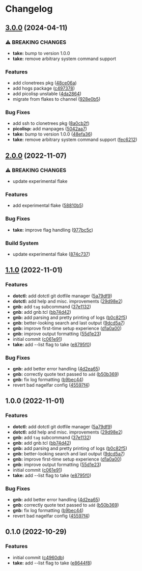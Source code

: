 # Changelog

## [3.0.0](https://github.com/nat-418/grimoire/compare/v2.0.0...v3.0.0) (2024-04-11)


### ⚠ BREAKING CHANGES

* **take:** bump to version 1.0.0
* **take:** remove arbitrary system command support

### Features

* add clonetrees pkg ([48ce06a](https://github.com/nat-418/grimoire/commit/48ce06ae010009b980677eaece34bb937defdd3c))
* add hogs package ([c497378](https://github.com/nat-418/grimoire/commit/c497378864b68d04da898d06d62f16eea2c9120e))
* add picolisp unstable ([4da2864](https://github.com/nat-418/grimoire/commit/4da2864c40a4758c0331207428e31b562ebb8b58))
* migrate from flakes to channel ([928e0b5](https://github.com/nat-418/grimoire/commit/928e0b568400e50a94aafac70e18635f1c3cfe56))


### Bug Fixes

* add ssh to clonetrees pkg ([8a0cb2f](https://github.com/nat-418/grimoire/commit/8a0cb2f835e50a1c3de9486da15fbb51096dee49))
* **picolisp:** add manpages ([5042aa7](https://github.com/nat-418/grimoire/commit/5042aa7ba2cee7c40b570e6862e45d900acd8d76))
* **take:** bump to version 1.0.0 ([48efa36](https://github.com/nat-418/grimoire/commit/48efa36d15280b52dca1fa9241871b7916c910d5))
* **take:** remove arbitrary system command support ([fec6212](https://github.com/nat-418/grimoire/commit/fec621255e4f05059020c29b006e1d1e319fe450))

## [2.0.0](https://github.com/nat-418/grimoire/compare/v1.1.0...v2.0.0) (2022-11-07)


### ⚠ BREAKING CHANGES

* update experimental flake

### Features

* add experimental flake ([58810b5](https://github.com/nat-418/grimoire/commit/58810b5eaf93d55af0e19d55f4ab25bcba619a95))


### Bug Fixes

* **take:** improve flag handling ([977bc5c](https://github.com/nat-418/grimoire/commit/977bc5c35e6dd51b5b18e8a284278d27051e1f48))


### Build System

* update experimental flake ([874c737](https://github.com/nat-418/grimoire/commit/874c737bc43ef4f8f1550fad33cedb4f2fe4b346))

## [1.1.0](https://github.com/nat-418/grimoire/compare/v1.0.0...v1.1.0) (2022-11-01)


### Features

* **dotctl:** add dotctl git dotfile manager ([5a79df9](https://github.com/nat-418/grimoire/commit/5a79df9590aef1c9daab500e0777c37a38a56d98))
* **dotctl:** add help and misc. improvements ([29d98e2](https://github.com/nat-418/grimoire/commit/29d98e27e43e47860a4b2375c48f0c8a311e8a90))
* **gnb:** add `tag` subcommand ([37e1132](https://github.com/nat-418/grimoire/commit/37e1132731d1ed5e0eb667ca10381d7817013908))
* **gnb:** add gnb.tcl ([bb74d42](https://github.com/nat-418/grimoire/commit/bb74d42f2f011e339d334d63f3521c05cdd49a2b))
* **gnb:** add parsing and pretty printing of logs ([b0c82f5](https://github.com/nat-418/grimoire/commit/b0c82f5507135dde10f6ba0a4aa2b200d9a27f0f))
* **gnb:** better-looking search and last output ([9dcd5a7](https://github.com/nat-418/grimoire/commit/9dcd5a78c79a859e0af981ed83881a5e476b8c8e))
* **gnb:** improve first-time setup experience ([d1a0a00](https://github.com/nat-418/grimoire/commit/d1a0a0056f852fd5f06c6e9c0d19774748b743d8))
* **gnb:** improve output formatting ([55d1e23](https://github.com/nat-418/grimoire/commit/55d1e2319b2bf68b496bfba975011498dbe0aead))
* initial commit ([c061e91](https://github.com/nat-418/grimoire/commit/c061e91e89d74430801c0247aaa0b16f091d8301))
* **take:** add --list flag to take ([e8795f0](https://github.com/nat-418/grimoire/commit/e8795f042fc8d7a803a0eb979d3d250585b4237d))


### Bug Fixes

* **gnb:** add better error handling ([4d2ea65](https://github.com/nat-418/grimoire/commit/4d2ea6561f7a89ccc1b462aac4b5fa2b65df96d1))
* **gnb:** correctly quote text passed to `add` ([b50b369](https://github.com/nat-418/grimoire/commit/b50b3699902a492fac3bd47e3630a7bfe0bb7e43))
* **gnb:** fix log formatting ([b9bec44](https://github.com/nat-418/grimoire/commit/b9bec44f5b7581938c54938156460466421cff24))
* revert bad nagelfar config ([45597f4](https://github.com/nat-418/grimoire/commit/45597f45fb9623e300e1a55fb4121c2f0f4f5759))

## 1.0.0 (2022-11-01)


### Features

* **dotctl:** add dotctl git dotfile manager ([5a79df9](https://github.com/nat-418/grimoire/commit/5a79df9590aef1c9daab500e0777c37a38a56d98))
* **dotctl:** add help and misc. improvements ([29d98e2](https://github.com/nat-418/grimoire/commit/29d98e27e43e47860a4b2375c48f0c8a311e8a90))
* **gnb:** add `tag` subcommand ([37e1132](https://github.com/nat-418/grimoire/commit/37e1132731d1ed5e0eb667ca10381d7817013908))
* **gnb:** add gnb.tcl ([bb74d42](https://github.com/nat-418/grimoire/commit/bb74d42f2f011e339d334d63f3521c05cdd49a2b))
* **gnb:** add parsing and pretty printing of logs ([b0c82f5](https://github.com/nat-418/grimoire/commit/b0c82f5507135dde10f6ba0a4aa2b200d9a27f0f))
* **gnb:** better-looking search and last output ([9dcd5a7](https://github.com/nat-418/grimoire/commit/9dcd5a78c79a859e0af981ed83881a5e476b8c8e))
* **gnb:** improve first-time setup experience ([d1a0a00](https://github.com/nat-418/grimoire/commit/d1a0a0056f852fd5f06c6e9c0d19774748b743d8))
* **gnb:** improve output formatting ([55d1e23](https://github.com/nat-418/grimoire/commit/55d1e2319b2bf68b496bfba975011498dbe0aead))
* initial commit ([c061e91](https://github.com/nat-418/grimoire/commit/c061e91e89d74430801c0247aaa0b16f091d8301))
* **take:** add --list flag to take ([e8795f0](https://github.com/nat-418/grimoire/commit/e8795f042fc8d7a803a0eb979d3d250585b4237d))


### Bug Fixes

* **gnb:** add better error handling ([4d2ea65](https://github.com/nat-418/grimoire/commit/4d2ea6561f7a89ccc1b462aac4b5fa2b65df96d1))
* **gnb:** correctly quote text passed to `add` ([b50b369](https://github.com/nat-418/grimoire/commit/b50b3699902a492fac3bd47e3630a7bfe0bb7e43))
* **gnb:** fix log formatting ([b9bec44](https://github.com/nat-418/grimoire/commit/b9bec44f5b7581938c54938156460466421cff24))
* revert bad nagelfar config ([45597f4](https://github.com/nat-418/grimoire/commit/45597f45fb9623e300e1a55fb4121c2f0f4f5759))

## 0.1.0 (2022-10-29)


### Features

* initial commit ([c4960db](https://github.com/nat-418/grimoire/commit/c4960db55d5bf16e007a89ba07e2beea65ff0de2))
* **take:** add --list flag to take ([e8644f8](https://github.com/nat-418/grimoire/commit/e8644f88d7a128f8d074ccd86646cbea12a34cbe))
